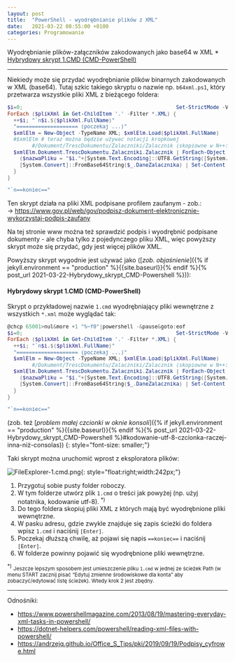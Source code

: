```yaml
---
layout: post
title:  "PowerShell - wyodrębnianie plików z XML"
date:   2021-03-22 08:55:00 +0100
categories: Programowanie
---
```


Wyodrębnianie plików-załączników zakodowanych jako base64 w XML * [Hybrydowy skrypt 1.CMD (CMD-PowerShell)]({{site.url}}{{site.baseurl}}{{page.url}}#hybrydowy-skrypt-1cmd-cmd-powershell)

----


Niekiedy może się przydać wyodrębnianie plików binarnych zakodowanych w XML (base64). Tutaj szkic takiego skryptu o nazwie np. `b64xml.ps1`, który przetwarza wszystkie pliki XML z bieżącego foldera:

````powershell
$i=0;                                                  Set-StrictMode -Version 3
ForEach ($plikXml in Get-ChildItem '.' -Filter *.XML) {
  ++$i; "`n$i.$($plikXml.FullName)"
  "==================== (poczekaj ...)"
  $xmlElm = New-Object -TypeName XML; $xmlElm.Load($plikXml.FullName) 
  #$xmlElm # teraz można będzie używac notacji kropkowej
        #/Dokument/TrescDokumentu/Zalaczniki/Zalacznik (skopiowne w N++: XML Tools / Current XML Path)
  $xmlElm.Dokument.TrescDokumentu.Zalaczniki.Zalacznik | ForEach-Object {
    ($nazwaPliku = "$i."+[System.Text.Encoding]::UTF8.GetString([System.Convert]::FromBase64String( $_.nazwaPliku )))
    [System.Convert]::FromBase64String($_.DaneZalacznika) | Set-Content $nazwaPliku -Encoding Byte
  }
}

"`n==koniec=="
````

Ten skrypt działa na pliki XML podpisane profilem zaufanym - zob.:  
-> <https://www.gov.pl/web/gov/podpisz-dokument-elektronicznie-wykorzystaj-podpis-zaufany>

Na tej stronie www można też sprawdzić podpis i wyodrębnić podpisane dokumenty - ale chyba tylko z pojedynczego pliku XML, więc powyższy skrypt może się przydać, gdy jest więcej plików XML.

Powyższy skrypt wygodnie jest  używać jako ([_zob. objaśnienie_]({% if jekyll.environment == "production" %}{{site.baseurl}}{% endif %}{% post_url 2021-03-22-Hybrydowy_skrypt_CMD-Powershell %})):

#### Hybrydowy skrypt 1.CMD (CMD-PowerShell)



Skrypt o przykładowej nazwie `1.cmd` wyodrębniający pliki wewnętrzne z wszystkich  `*.xml` może wyglądać tak:

````powershell
@chcp 65001>nul&more +1 "%~f0"|powershell -&pause&goto:eof
$i=0;                                                  Set-StrictMode -Version 3
ForEach ($plikXml in Get-ChildItem '.' -Filter *.XML) {
  ++$i; "`n$i.$($plikXml.FullName)"
  "==================== (poczekaj ...)"
  $xmlElm = New-Object -TypeName XML; $xmlElm.Load($plikXml.FullName) 
        #/Dokument/TrescDokumentu/Zalaczniki/Zalacznik (skopiowne w N++: XML Tools / Current XML Path)
  $xmlElm.Dokument.TrescDokumentu.Zalaczniki.Zalacznik | ForEach-Object {
    ($nazwaPliku = "$i."+[System.Text.Encoding]::UTF8.GetString([System.Convert]::FromBase64String( $_.nazwaPliku )))
    [System.Convert]::FromBase64String($_.DaneZalacznika) | Set-Content $nazwaPliku -Encoding Byte
  }
}

"`n==koniec=="
````

(zob. też [_problem małej czcionki w oknie konsoli_]({% if jekyll.environment == "production" %}{{site.baseurl}}{% endif %}{% post_url 2021-03-22-Hybrydowy_skrypt_CMD-Powershell %}#kodowanie-utf-8-czcionka-raczej-inna-niż-consolas))
{: style="font-size: smaller;"}

Taki skrypt można uruchomić wprost z eksploratora plików:

![FileExplorer-1.cmd.png]({{site.baseurl}}/assets/img/FileExplorer-1.cmd.png "FileExplorer-1.cmd.png"){: style="float:right;width:242px;"} 
1. Przygotuj sobie pusty folder roboczy.
2. W tym folderze utwórz plik `1.cmd` o treści jak powyżej (np. użyj notatnika, kodowanie utf-8). <sup>*)</sup>
3. Do tego foldera skopiuj pliki XML z których mają być wyodrębnione pliki wewnętrzne. 
4. W pasku adresu, gdzie zwykle znajduje się zapis ścieżki do foldera wpisz `1.cmd` i naciśnij `[Enter]`.
5. Poczekaj dłuższą chwilę, aż pojawi się napis `==koniec==` i naciśnij `[Enter]`.
6. W folderze powinny pojawić się wyodrębnione pliki wewnętrzne.


<sup>*)</sup> <small>Jeszcze lepszym sposobem jest umieszczenie pliku `1.cmd` w jednej ze ścieżek Path (w menu START zacznij pisać “Edytuj zmienne środowiskowe dla konta” aby zobaczyć/edytować listę ścieżek). Wtedy krok 2 jest zbędny.</small> 

- - - -

Odnośniki:
* <https://www.powershellmagazine.com/2013/08/19/mastering-everyday-xml-tasks-in-powershell/>
* <https://dotnet-helpers.com/powershell/reading-xml-files-with-powershell/>
* <https://andrzejq.github.io/Office_S_Tips/pki/2019/09/19/Podpisy_cyfrowe.html>


<style> code {font-size: smaller;} </style>

<!-- {% unless jekyll.environment %} -->
<script>

(function() {
  const images = document.getElementsByTagName('img'); 
  for(let i = 0; i < images.length; i++) {
    images[i].src = images[i].src.replace('%7B%7Bsite.baseurl%7D%7D','..');
  } //{{site.baseurl}} - without spaces!  
})();

</script>
<!-- {% endunless %} -->